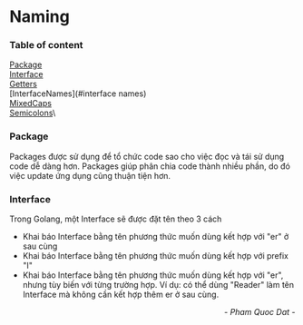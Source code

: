 # Naming

### Table of content

[Package](#package)\
[Interface](#interface)\
[Getters](#getters)\
[InterfaceNames](#interface names)\
[MixedCaps](#mixedCaps)\
[Semicolons](#semicolons)\


### Package
Packages được sử dụng để tổ chức code sao cho việc đọc và tái sử dụng code dễ dàng hơn. Packages giúp phân chia code thành nhiều phần, do đó việc update ứng dụng cũng thuận tiện hơn.

### Interface
Trong Golang, một Interface sẽ được đặt tên theo 3 cách
- Khai báo Interface bằng tên phương thức muốn dùng kết hợp với "er" ở sau cùng
- Khai báo Interface bằng tên phương thức muốn dùng kết hợp với prefix "I"
- Khai báo Interface bằng tên phương thức muốn dùng kết hợp với "er", nhưng tùy biến với từng trường hợp. Ví dụ: có thể dùng "Reader" làm tên Interface mà không cần kết hợp thêm er ở sau cùng.



*<p style="text-align: end;">- Pham Quoc Dat -</p>*